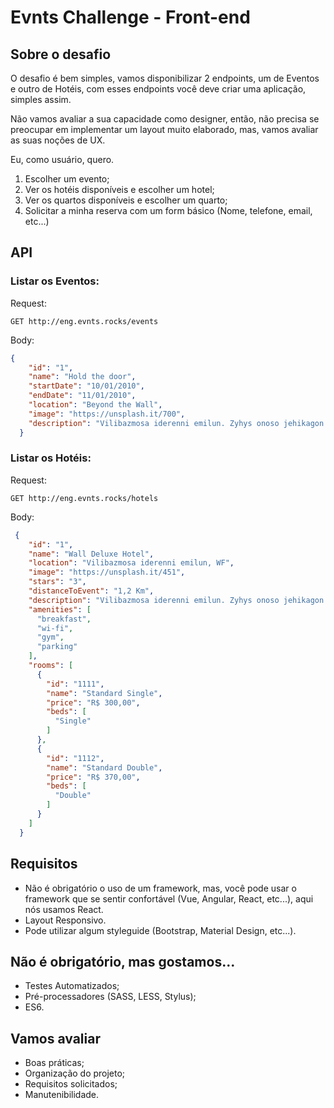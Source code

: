 # Evnts Challenge - Front-end

## Sobre o desafio
O desafio é bem simples, vamos disponibilizar 2 endpoints, um de Eventos e outro de Hotéis, com esses endpoints você deve criar uma aplicação, simples assim.

Não vamos avaliar a sua capacidade como designer, então, não precisa se preocupar em implementar um layout muito elaborado, mas, vamos avaliar as suas noções de UX.

Eu, como usuário, quero.
1.  Escolher um evento;
2.  Ver os hotéis disponíveis e escolher um hotel; 
3.  Ver os quartos disponíveis e escolher um quarto;
4.  Solicitar a minha reserva com um form básico (Nome, telefone, email, etc...)

## API
### Listar os Eventos:
Request:

```GET http://eng.evnts.rocks/events```

Body: 

```JSON 
{
    "id": "1",
    "name": "Hold the door",
    "startDate": "10/01/2010",
    "endDate": "11/01/2010",
    "location": "Beyond the Wall",
    "image": "https://unsplash.it/700",
    "description": "Vilibazmosa iderenni emilun. Zyhys onoso jehikagon Aeksiot epi, se gis hen syndrorro jemagon. Sikudi nopazmi! Toli rhuqo lotinti, kostilus. Skorī demalyti tymptir tymis, erinis ia morghulis."
  }
  ```

### Listar os Hotéis:
Request:

```GET http://eng.evnts.rocks/hotels```

Body: 

```JSON 
 {
    "id": "1",
    "name": "Wall Deluxe Hotel",
    "location": "Vilibazmosa iderenni emilun, WF",
    "image": "https://unsplash.it/451",
    "stars": "3",
    "distanceToEvent": "1,2 Km",
    "description": "Vilibazmosa iderenni emilun. Zyhys onoso jehikagon Aeksiot epi, se gis hen syndrorro jemagon. Sikudi nopazmi! Toli rhuqo lotinti, kostilus. Skorī demalyti tymptir tymis, erinis ia morghulis.",
    "amenities": [
      "breakfast",
      "wi-fi",
      "gym",
      "parking"
    ],
    "rooms": [
      {
        "id": "1111",
        "name": "Standard Single",
        "price": "R$ 300,00",
        "beds": [
          "Single"
        ]
      },
      {
        "id": "1112",
        "name": "Standard Double",
        "price": "R$ 370,00",
        "beds": [
          "Double"
        ]
      }
    ]
  }
  ```

## Requisitos
-   Não é obrigatório o uso de um framework, mas, você pode usar o framework que se sentir confortável (Vue, Angular, React, etc...), aqui nós usamos React.
-   Layout Responsivo.
-   Pode utilizar algum styleguide (Bootstrap, Material Design, etc...).

## Não é obrigatório, mas gostamos...
-   Testes Automatizados;
-   Pré-processadores (SASS, LESS, Stylus);
-   ES6.

##  Vamos avaliar
-   Boas práticas;
-   Organização do projeto;
-   Requisitos solicitados;
-   Manutenibilidade.


